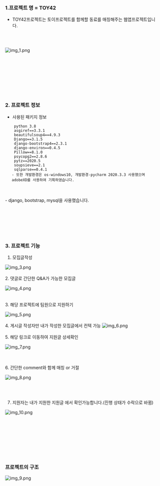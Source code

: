 
### 1.프로젝트 명 = TOY42
   - TOY42프로젝트는 토이프로젝트를 함께할 동료를 매칭해주는 웹앱프로젝트입니다.
<br/>
<br/>
     



![img_1.png](img/img_1.png)





<br/>
<br/>
<br/>
<br/>
<br/>
<br/>
<br/>


### 2. 프로젝트 정보
- 사용된 패키지 정보

``` 
    python 3.8
    asgiref==3.3.1
    beautifulsoup4==4.9.3
    Django==3.1.5
    django-bootstrap4==2.3.1
    django-environ==0.4.5
    Pillow==8.1.0
    psycopg2==2.8.6
    pytz==2020.5
    soupsieve==2.1
    sqlparse==0.4.1
   - 또한 개발환경은 os-windows10, 개발환경-pycharm 2020.3.3 사용했으며
   adobeXD를 사용하여 기획하였습니다.
```     
<br/>
<br/>
- django, bootstrap, mysql을 사용했습니다.



<br/>
<br/>
<br/>
<br/>
<br/>
<br/>
<br/>


### 3. 프로젝트 기능
1. 모집글작성

![img_3.png](img/img_3.png)
<br/>
<br/>
2. 댓글로 간단한 Q&A가 가능한 모집글
 
![img_4.png](img/img_4.png)   
<br/>
<br/>
3. 해당 프로젝트에 팀원으로 지원하기

![img_5.png](img/img_5.png)
<br/>
<br/>
4. 게시글 작성자만 내가 작성한 모집글에서 컨텍 가능
![img_6.png](img/img_6.png)
<br/>
<br/>
5. 해당 링크로 이동하여 지원글 상세확인

![img_7.png](img/img_7.png)

<br/>
<br/>
6. 간단한 comment와 함께 매칭 or 거절

![img_8.png](img/img_8.png)

<br/>
<br/>



7. 지원자는 내가 지원한 지원글 에서 확인가능합니다.(진행 상태가 수락으로 바뀜)

![img_10.png](img/img_10.png)




<br/>
<br/>
<br/>
<br/>
<br/>
<br/>
<br/>

### 프로젝트의 구조

![img_9.png](img/img_9.png)